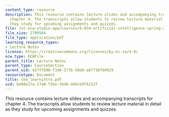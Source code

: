 ```yaml
---
content_type: resource
description: This resource contains lecture slides and accompanying transcripts for
  chapter 4. The transcripts allow students to review lecture material in detail as
  they study for upcoming assignments and quizzes.
file: /ol-ocw-studio-app/courses/6-034-artificial-intelligence-spring-2005/be60e17a17a8f2be3bd6446cb976212f_ch4_learnintro.pdf
file_size: 2799564
file_type: application/pdf
learning_resource_types:
- Lecture Notes
license: https://creativecommons.org/licenses/by-nc-sa/4.0/
ocw_type: OCWFile
parent_title: Lecture Notes
parent_type: CourseSection
parent_uid: 427ff890-f3d0-577b-50d8-a87738f60929
resourcetype: Document
title: ch4_learnintro.pdf
uid: be60e17a-17a8-f2be-3bd6-446cb976212f
---
```

This resource contains lecture slides and accompanying transcripts for chapter 4. The transcripts allow students to review lecture material in detail as they study for upcoming assignments and quizzes.